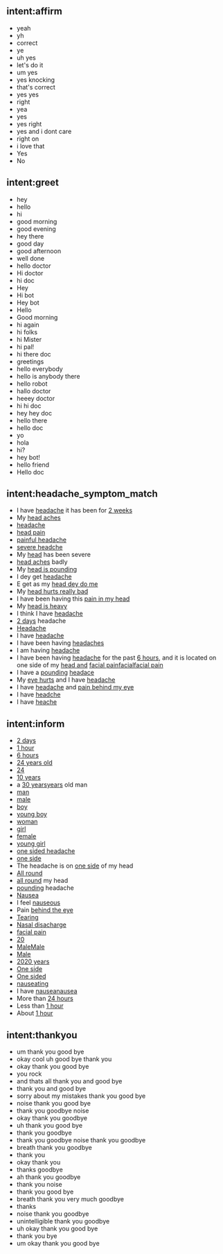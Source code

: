 ## intent:affirm
- yeah
- yh
- correct
- ye
- uh yes
- let's do it
- um yes
- yes knocking
- that's correct
- yes yes
- right
- yea
- yes
- yes right
- yes and i dont care
- right on
- i love that
- Yes
- No

## intent:greet
- hey
- hello
- hi
- good morning
- good evening
- hey there
- good day
- good afternoon
- well done
- hello doctor
- Hi doctor
- hi doc
- Hey
- Hi bot
- Hey bot
- Hello
- Good morning
- hi again
- hi folks
- hi Mister
- hi pal!
- hi there doc
- greetings
- hello everybody
- hello is anybody there
- hello robot
- hallo doctor
- heeey doctor
- hi hi doc
- hey hey doc
- hello there
- hello doc
- yo
- hola
- hi?
- hey bot!
- hello friend
- Hello doc

## intent:headache_symptom_match
- I have [headache](headache_symptom) it has been for [2 weeks](symptom_duration)
- My [head aches](headache_symptom)
- [headache](headache_symptom)
- [head pain](headache_symptom)
- [painful headache](headache_symptom)
- [severe headche](headache_symptom)
- My [head](headache_symptom) has been severe
- [head aches](headache_symptom) badly
- My [head is pounding](headache_symptom)
- I dey get [headache](headache_symptom)
- E get as my [head dey do me](headache_symptom)
- My [head hurts really bad](headache_symptom)
- I have been having this [pain in my head](headache_symptom)
- My [head is heavy](headache_symptom)
- I think I have [headache](headache_symptom)
- [2 days](symptom_duration) headache
- [Headache](headache_symptom)
- I have [headache](headache_symptom)
- I have been having [headaches](headache_symptom)
- I am having [headache](headache_symptom)
- I have been having [headache](headache_symptom) for the past [6 hours](symptom_duration), and it is located on one side of my [head and](headache_symptom) [facial pain](headache_facial)[facial](headache_facial)[facial pain](headache_facial)
- I have a [pounding](headache_pounding) [headace](headache_symptom)
- My [eye hurts](headache_pain) and I have [headache](headache_symptom)
- I have [headache](headache_symptom) and [pain behind my eye](headache_pain)
- I have [headche](headache_symptom)
- I have [heache](headache_symptom)

## intent:inform
- [2 days](symptom_duration)
- [1 hour](symptom_duration)
- [6 hours](symptom_duration)
- [24 years old ](patient_age)
- [24](patient_age)
- [10 years](patient_age)
- a [30 years](patient_age)[years](patient_age) old man
- [man](patient_sex)
- [male](patient_sex)
- [boy](patient_sex)
- [young boy](patient_sex)
- [woman](patient_sex)
- [girl](patient_sex)
- [female](patient_sex)
- [young girl](patient_sex)
- [one sided headache](headache_location)
- [one side](headache_location)
- The headache is on [one side](headache_location) of my head
- [All round](headache_location)
- [all round](headache_location) my head
- [pounding](headache_pounding) headache
- [Nausea](symptom_nausea)
- I feel [nauseous](symptom_nausea)
- Pain [behind the eye](headache_pain)
- [Tearing](headache_tearing)
- [Nasal disacharge](headache_nasal)
- [facial pain](headache_facial)
- [20](patient_age)
- [Male](patient_sex)[Male](headache_symptom)
- [Male](patient_sex)
- [20](patient_age)[20 years](patient_age)
- [One side](headache_location)
- [One sided](headache_location)
- [nauseating](symptom_nausea)
- I have [nausea](symptom_nausea)[nausea](headache_symptom)
- More than [24 hours](symptom_duration)
- Less than [1 hour](symptom_duration)
- About [1 hour](symptom_duration)

## intent:thankyou
- um thank you good bye
- okay cool uh good bye thank you
- okay thank you good bye
- you rock
- and thats all thank you and good bye
- thank you and good bye
- sorry about my mistakes thank you good bye
- noise thank you good bye
- thank you goodbye noise
- okay thank you goodbye
- uh thank you good bye
- thank you goodbye
- thank you goodbye noise thank you goodbye
- breath thank you goodbye
- thank you
- okay thank you
- thanks goodbye
- ah thank you goodbye
- thank you noise
- thank you good bye
- breath thank you very much goodbye
- thanks
- noise thank you goodbye
- unintelligible thank you goodbye
- uh okay thank you good bye
- thank you bye
- um okay thank you good bye
